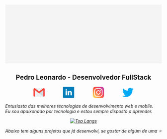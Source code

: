 <div align="center">
    <img src="./assets/HelloWorld.gif">

## Pedro Leonardo - Desenvolvedor FullStack

</div>
<p align="center">
  <a href="mailto:xpedroleonardodev@gmail.com"><img src="./assets/gmail.svg" width="36" title="Gmail"></a> &nbsp; &nbsp; &nbsp; &nbsp; &nbsp; &nbsp; &nbsp; 
  <a href="https://www.linkedin.com/in/pedro-leonardo-6b338519b/"><img src="./assets/linkedin.svg" width="36" target="_blank" title="LinkedIn"></a> &nbsp; &nbsp; &nbsp; &nbsp; &nbsp; &nbsp; &nbsp; 
  <a href="https://www.instagram.com/xpedroleonardo"><img src="./assets/instagram.svg" width="36" target="_blank" title="Instagram"></a> &nbsp; &nbsp; &nbsp; &nbsp; &nbsp; &nbsp; &nbsp; 
  <a href="https://twitter.com/xpedroleonardo"><img src="./assets/twitter.svg" width="36" target="_blank" title="Twitter"></a>
</p>

<p><em>
Entusiasta das melhores tecnologias de desenvolvimento web e mobile.
<br/>
Eu sou apaixonado por tecnologia e estou sempre disposto a aprender.
<br/><em>
</p>

<div align="center">


[![Top Langs](https://github-readme-stats.vercel.app/api/top-langs/?username=xpedroleonardo&layout=compact)](https://github.com/anuraghazra/github-readme-stats)

<!-- ![Anurag's github stats](https://github-readme-stats.vercel.app/api?username=&show_icons=true&hide=contribs,prs) -->

</div>

<p><em>
Abaixo tem alguns projetos que já desenvolvi, se gostar de algúm de uma ⭐️</em>
</p>
